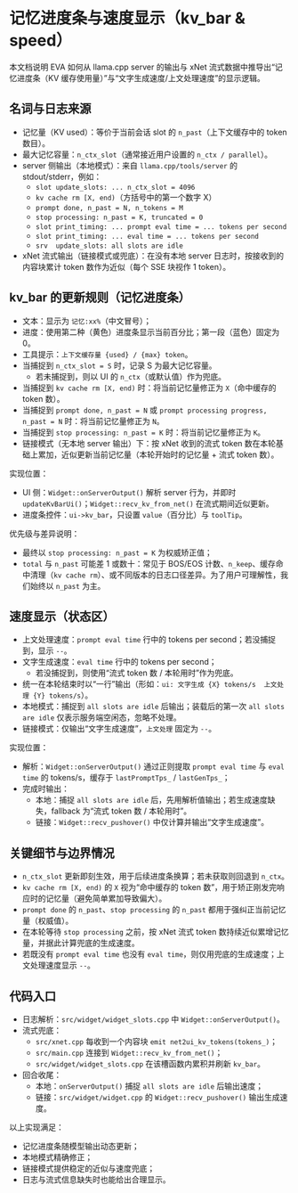 # 记忆进度条与速度显示（kv_bar & speed）

本文档说明 EVA 如何从 llama.cpp server 的输出与 xNet 流式数据中推导出“记忆进度条（KV 缓存使用量）”与“文字生成速度/上文处理速度”的显示逻辑。

## 名词与日志来源

- 记忆量（KV used）：等价于当前会话 slot 的 `n_past`（上下文缓存中的 token 数目）。
- 最大记忆容量：`n_ctx_slot`（通常接近用户设置的 `n_ctx / parallel`）。
- server 侧输出（本地模式）：来自 `llama.cpp/tools/server` 的 stdout/stderr，例如：
  - `slot update_slots: ... n_ctx_slot = 4096`
  - `kv cache rm [X, end)`（方括号中的第一个数字 X）
  - `prompt done, n_past = N, n_tokens = M`
  - `stop processing: n_past = K, truncated = 0`
  - `slot print_timing: ... prompt eval time = ... tokens per second`
  - `slot print_timing: ... eval time = ... tokens per second`
  - `srv  update_slots: all slots are idle`
- xNet 流式输出（链接模式或兜底）：在没有本地 server 日志时，按接收到的内容块累计 token 数作为近似（每个 SSE 块视作 1 token）。

## kv_bar 的更新规则（记忆进度条）

- 文本：显示为 `记忆:xx%`（中文冒号）；
- 进度：使用第二种（黄色）进度条显示当前百分比；第一段（蓝色）固定为 0。
- 工具提示：`上下文缓存量 {used} / {max} token`。
- 当捕捉到 `n_ctx_slot = S` 时，记录 S 为最大记忆容量。
  - 若未捕捉到，则以 UI 的 `n_ctx`（或默认值）作为兜底。
- 当捕捉到 `kv cache rm [X, end)` 时：将当前记忆量修正为 `X`（命中缓存的 token 数）。
- 当捕捉到 `prompt done, n_past = N` 或 `prompt processing progress, n_past = N` 时：将当前记忆量修正为 `N`。
- 当捕捉到 `stop processing: n_past = K` 时：将当前记忆量修正为 `K`。
- 链接模式（无本地 server 输出）下：按 xNet 收到的流式 token 数在本轮基础上累加，近似更新当前记忆量（本轮开始时的记忆量 + 流式 token 数）。

实现位置：
- UI 侧：`Widget::onServerOutput()` 解析 server 行为，并即时 `updateKvBarUi()`；`Widget::recv_kv_from_net()` 在流式期间近似更新。
- 进度条控件：`ui->kv_bar`，只设置 `value`（百分比）与 `toolTip`。

优先级与差异说明：
- 最终以 `stop processing: n_past = K` 为权威矫正值；
- `total` 与 `n_past` 可能差 1 或数十：常见于 BOS/EOS 计数、`n_keep`、缓存命中清理（`kv cache rm`）、或不同版本的日志口径差异。为了用户可理解性，我们始终以 `n_past` 为主。

## 速度显示（状态区）

- 上文处理速度：`prompt eval time` 行中的 tokens per second；若没捕捉到，显示 `--`。
- 文字生成速度：`eval time` 行中的 tokens per second；
  - 若没捕捉到，则使用“流式 token 数 / 本轮用时”作为兜底。
- 统一在本轮结束时以“一行”输出（形如：`ui: 文字生成 {X} tokens/s  上文处理 {Y} tokens/s`）。
- 本地模式：捕捉到 `all slots are idle` 后输出；装载后的第一次 `all slots are idle` 仅表示服务端空闲态，忽略不处理。
- 链接模式：仅输出“文字生成速度”，`上文处理` 固定为 `--`。

实现位置：
- 解析：`Widget::onServerOutput()` 通过正则提取 `prompt eval time` 与 `eval time` 的 tokens/s，缓存于 `lastPromptTps_` / `lastGenTps_`；
- 完成时输出：
  - 本地：捕捉 `all slots are idle` 后，先用解析值输出；若生成速度缺失，fallback 为“流式 token 数 / 本轮用时”。
  - 链接：`Widget::recv_pushover()` 中仅计算并输出“文字生成速度”。

## 关键细节与边界情况

- `n_ctx_slot` 更新即刻生效，用于后续进度条换算；若未获取则回退到 `n_ctx`。
- `kv cache rm [X, end)` 的 `X` 视为“命中缓存的 token 数”，用于矫正刚发完响应时的记忆量（避免简单累加导致偏大）。
- `prompt done` 的 `n_past`、`stop processing` 的 `n_past` 都用于强纠正当前记忆量（权威值）。
- 在本轮等待 `stop processing` 之前，按 xNet 流式 token 数持续近似累增记忆量，并据此计算兜底的生成速度。
- 若既没有 `prompt eval time` 也没有 `eval time`，则仅用兜底的生成速度；上文处理速度显示 `--`。

## 代码入口

- 日志解析：`src/widget/widget_slots.cpp` 中 `Widget::onServerOutput()`。
- 流式兜底：
  - `src/xnet.cpp` 每收到一个内容块 `emit net2ui_kv_tokens(tokens_)`；
  - `src/main.cpp` 连接到 `Widget::recv_kv_from_net()`；
  - `src/widget/widget_slots.cpp` 在该槽函数内累积并刷新 `kv_bar`。
- 回合收尾：
  - 本地：`onServerOutput()` 捕捉 `all slots are idle` 后输出速度；
  - 链接：`src/widget/widget.cpp` 的 `Widget::recv_pushover()` 输出生成速度。

以上实现满足：
- 记忆进度条随模型输出动态更新；
- 本地模式精确修正；
- 链接模式提供稳定的近似与速度兜底；
- 日志与流式信息缺失时也能给出合理显示。
